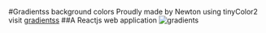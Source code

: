 #Gradientss background colors
Proudly made by Newton using tinyColor2
visit [gradientss](https://gradientssgenerator.vercel.app/)
##A Reactjs web application
![gradients](https://github.com/Newton-Nganga/gradientss/assets/93589514/16916482-337b-47a9-9db8-a24a30f1aeb5)
